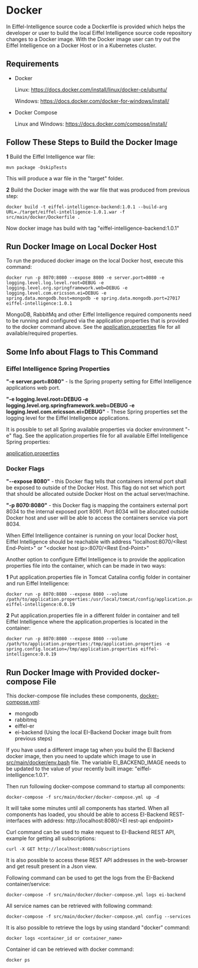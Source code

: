 # Docker

In Eiffel-Intelligence source code a Dockerfile is provided which helps the 
developer or user to build the local Eiffel Intelligence source code 
repository changes to a Docker image. With the Docker image user can try out 
the Eiffel Intelligence on a Docker Host or in a Kubernetes cluster.

## Requirements
- Docker

  Linux: https://docs.docker.com/install/linux/docker-ce/ubuntu/

  Windows: https://docs.docker.com/docker-for-windows/install/

- Docker Compose

  Linux and Windows:  https://docs.docker.com/compose/install/

## Follow These Steps to Build the Docker Image

**1** Build the Eiffel Intelligence war file:
    
    mvn package -DskipTests

This will produce a war file in the "target" folder.

**2** Build the Docker image with the war file that was produced from previous step:
    
    docker build -t eiffel-intelligence-backend:1.0.1 --build-arg URL=./target/eiffel-intelligence-1.0.1.war -f src/main/docker/Dockerfile .

Now docker image has build with tag "eiffel-intelligence-backend:1.0.1"

## Run Docker Image on Local Docker Host
To run the produced docker image on the local Docker host, execute this command:

    docker run -p 8070:8080 --expose 8080 -e server.port=8080 -e logging.level.log.level.root=DEBUG -e logging.level.org.springframework.web=DEBUG -e logging.level.com.ericsson.ei=DEBUG -e spring.data.mongodb.host=mongodb -e spring.data.mongodb.port=27017 eiffel-intelligence:1.0.1

MongoDB, RabbitMq and other Eiffel Intelligence required components need to 
be running and configured via the application properties that is provided 
to the docker command above. See the [application.properties](../src/main/resources/application.properties) 
file for all available/required properties.

## Some Info about Flags to This Command

### Eiffel Intelligence Spring Properties

<B>"-e server.port=8080"</B> - Is the Spring property setting for Eiffel 
Intelligence applications web port.

<B>"-e logging.level.root=DEBUG -e logging.level.org.springframework.web=DEBUG -e
logging.level.com.ericsson.ei=DEBUG"</B> - These Spring properties set the 
logging level for the Eiffel Intelligence applications.

It is possible to set all Spring available properties via docker environment 
"-e" flag. See the application.properties file for all available Eiffel 
Intelligence Spring properties:

[application.properties](../src/main/resources/application.properties)

### Docker Flags

<B>"--expose 8080"</B> - this Docker flag tells that containers internal 
port shall be exposed to outside of the Docker Host. This flag do not set 
which port that should be allocated outside Docker Host on the actual server/machine.

<B>"-p 8070:8080"</B> - this Docker flag is mapping the containers external 
port 8034 to the internal exposed port 8091. Port 8034 will be allocated 
outside Docker host and user will be able to access the containers service 
via port 8034.

When Eiffel Intelligence container is running on your local Docker host, 
Eiffel Intelligence should be reachable with address "localhost:8070/\<Rest End-Point\>" or "\<docker host ip\>:8070/\<Rest End-Point\>"

Another option to configure Eiffel Intelligence is to provide the application 
properties file into the container, which can be made in two ways:

**1** Put application.properties file in Tomcat Catalina config folder in container and run Eiffel Intelligence:
    
    docker run -p 8070:8080 --expose 8080 --volume /path/to/application.properties:/usr/local/tomcat/config/application.properties eiffel-intelligence:0.0.19

**2** Put application.properties file in a different folder in container and 
tell Eiffel Intelligence where the application.properties is located in the container:

    docker run -p 8070:8080 --expose 8080 --volume /path/to/application.properties:/tmp/application.properties -e spring.config.location=/tmp/application.properties eiffel-intelligence:0.0.19

## Run Docker Image with Provided docker-compose File
This docker-compose file includes these components, [docker-compose.yml](../src/main/docker/docker-compose.yml):
- mongodb
- rabbitmq
- eiffel-er
- ei-backend (Using the local EI-Backend Docker image built from previous steps)

If you have used a different image tag when you build the EI Backend docker image,
then you need to update which image to use in [src/main/docker/env.bash](../src/main/docker/env.bash) file.
The variable EI_BACKEND_IMAGE needs to be updated to the value of your
recently built image: "eiffel-intelligence:1.0.1".

Then run following docker-compose command to startup all components:

    docker-compose -f src/main/docker/docker-compose.yml up -d

It will take some minutes until all components has started. When all components 
has loaded, you should be able to access EI-Backend REST-interfaces with address:
http://localhost:8080/\<EI rest-api endpoint\>

Curl command can be used to make request to EI-Backend REST API, example for getting all subscriptions:
    
    curl -X GET http://localhost:8080/subscriptions

It is also possible to access these REST API addresses in the web-browser and get 
result present in a Json view.

Following command can be used to get the logs from the EI-Backend container/service:

    docker-compose -f src/main/docker/docker-compose.yml logs ei-backend

All service names can be retrieved with following command:

    docker-compose -f src/main/docker/docker-compose.yml config --services

It is also possible to retrieve the logs by using standard "docker" command:

    docker logs <container_id or container_name>

Container id can be retrieved with docker command:

    docker ps
